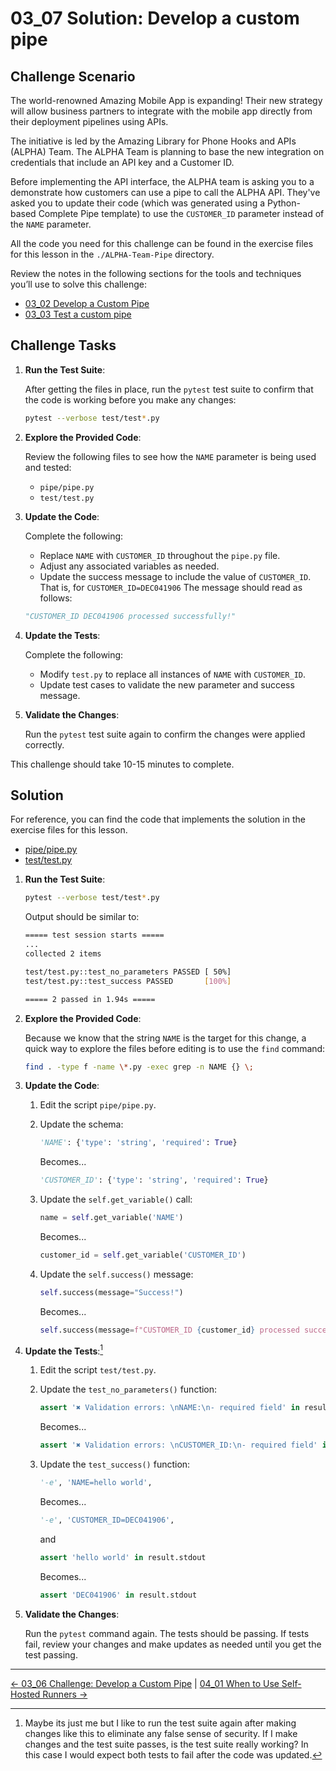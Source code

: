 # 03_07 Solution: Develop a custom pipe

## Challenge Scenario

The world-renowned Amazing Mobile App is expanding!  Their new strategy will allow business partners to integrate with the mobile app directly from their deployment pipelines using APIs.

The initiative is led by the Amazing Library for Phone Hooks and APIs (ALPHA) Team. The ALPHA Team is planning to base the new integration on credentials that include an API key and a Customer ID.

Before implementing the API interface, the ALPHA team is asking you to a demonstrate how customers can use a pipe to call the ALPHA API. They've asked you to update their code (which was generated using a Python-based Complete Pipe template) to use the `CUSTOMER_ID` parameter instead of the `NAME` parameter.

All the code you need for this challenge can be found in the exercise files for this lesson in the `./ALPHA-Team-Pipe` directory.

Review the notes in the following sections for the tools and techniques you’ll use to solve this challenge:

- [03_02 Develop a Custom Pipe](../03_02_develop_a_custom_pipe/README.md)
- [03_03 Test a custom pipe](../03_03_test_a_custom_pipe/README.md)

## Challenge Tasks

1. **Run the Test Suite**:

    After getting the files in place, run the `pytest` test suite to confirm that the code is working before you make any changes:

    ```bash
    pytest --verbose test/test*.py
    ```

1. **Explore the Provided Code**:

    Review the following files to see how the `NAME` parameter is being used and tested:

    - `pipe/pipe.py`
    - `test/test.py`

1. **Update the Code**:

    Complete the following:

    - Replace `NAME` with `CUSTOMER_ID` throughout the `pipe.py` file.
    - Adjust any associated variables as needed.
    - Update the success message to include the value of `CUSTOMER_ID`.  That is, for `CUSTOMER_ID=DEC041906` The message should read as follows:

    ```python
    "CUSTOMER_ID DEC041906 processed successfully!"
    ```

1. **Update the Tests**:

    Complete the following:

   - Modify `test.py` to replace all instances of `NAME` with `CUSTOMER_ID`.
   - Update test cases to validate the new parameter and success message.

1. **Validate the Changes**:

    Run the `pytest` test suite again to confirm the changes were applied correctly.

This challenge should take 10-15 minutes to complete.

## Solution

For reference, you can find the code that implements the solution in the exercise files for this lesson.

- [pipe/pipe.py](./ALPHA-Team-Pipe-SOLUTION/pipe/pipe.py)
- [test/test.py](./ALPHA-Team-Pipe-SOLUTION/test/test.py)

1. **Run the Test Suite**:

    ```bash
    pytest --verbose test/test*.py
    ```

    Output should be similar to:

    ```bash
    ===== test session starts =====
    ...
    collected 2 items

    test/test.py::test_no_parameters PASSED [ 50%]
    test/test.py::test_success PASSED       [100%]

    ===== 2 passed in 1.94s =====
    ```

1. **Explore the Provided Code**:

    Because we know that the string `NAME` is the target for this change, a quick way to explore the files before editing is to use the `find` command:

    ```bash
    find . -type f -name \*.py -exec grep -n NAME {} \;
    ```

1. **Update the Code**:

    1. Edit the script `pipe/pipe.py`.

    1. Update the schema:

        ```python
        'NAME': {'type': 'string', 'required': True}
        ```

        Becomes...

        ```python
        'CUSTOMER_ID': {'type': 'string', 'required': True}
        ```

    1. Update the `self.get_variable()` call:

        ```python
        name = self.get_variable('NAME')
        ```

        Becomes...

        ```python
        customer_id = self.get_variable('CUSTOMER_ID')
        ```

    1. Update the `self.success()` message:

        ```python
        self.success(message="Success!")
        ```

        Becomes...

        ```python
        self.success(message=f"CUSTOMER_ID {customer_id} processed successfully!")
        ```

1. **Update the Tests**:[^1]

    1. Edit the script `test/test.py`.

    1. Update the `test_no_parameters()` function:

        ```python
        assert '✖ Validation errors: \nNAME:\n- required field' in result.stdout
        ```

        Becomes...

        ```python
        assert '✖ Validation errors: \nCUSTOMER_ID:\n- required field' in result.stdout        ```

    1. Update the `test_success()` function:

        ```python
        '-e', 'NAME=hello world',
        ```

        Becomes...

        ```python
        '-e', 'CUSTOMER_ID=DEC041906',
        ```

        and

        ```python
        assert 'hello world' in result.stdout
        ```

        Becomes...

        ```python
        assert 'DEC041906' in result.stdout
        ```

1. **Validate the Changes**:

    Run the `pytest` command again.  The tests should be passing.  If tests fail, review your changes and make updates as needed until you get the test passing.

[^1]: Maybe its just me but I like to run the test suite again after making changes like this to eliminate any false sense of security.  If I make changes and the test suite passes, is the test suite really working?  In this case I would expect both tests to fail after the code was updated.

<!-- FooterStart -->
---
[← 03_06 Challenge: Develop a Custom Pipe](../03_06_challenge_create_a_custom_pipe/README.md) | [04_01 When to Use Self-Hosted Runners →](../../ch4_self_hosted_runners/04_01_when_to_use_self_hosted_runners/README.md)
<!-- FooterEnd -->
